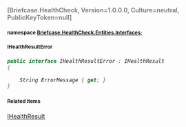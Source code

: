 <h4 style='color: gray;margin:0; padding:0;'> [Briefcase.HealthCheck, Version=1.0.0.0, Culture=neutral, PublicKeyToken=null]</h4>

#### <small>namespace [Briefcase.HealthCheck.Entities.Interfaces](..\Namespace\Briefcase.HealthCheck.Entities.Interfaces.md);</small>

#### <small>IHealthResultError</small>

<i>

```csharp
public interface IHealthResultError : IHealthResult
{

	String ErrorMessage { get; }
}
```

</i>


#### <small>Related items</small>

[IHealthResult](IHealthResult.md)